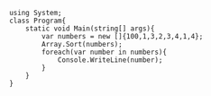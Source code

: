 

          using System;
          class Program{
              static void Main(string[] args){
                  var numbers = new []{100,1,3,2,3,4,1,4};
                  Array.Sort(numbers);
                  foreach(var number in numbers){
                      Console.WriteLine(number);
                  }
              }
          }
